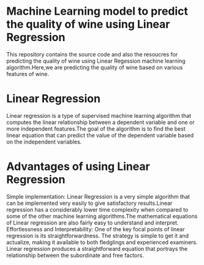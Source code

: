 # Machine Learning model to predict the quality of wine using Linear Regression
This repository contains the source code and also the resoucres for predicting the quality of wine using Linear Regession machine learning algorithm.Here,we are predicting the quality of wine based on various features of wine.
# Linear Regression
Linear regression is a type of supervised machine learning algorithm that computes the linear relationship between a dependent variable and one or more independent features.The goal of the algorithm is to find the best linear equation that can predict the value of the dependent variable based on the independent variables.
# Advantages of using Linear Regression
Simple implementation: Linear Regression is a very simple algorithm that can be implemented very easily to give satisfactory results.Linear regression has a considerably lower time complexity when compared to some of the other machine learning algorithms.The mathematical equations of Linear regression are also fairly easy to understand and interpret.
Effortlessness and Interpretability: One of the key focal points of linear regression is its straightforwardness. The strategy is simple to get it and actualize, making it available to both fledglings and experienced examiners. Linear regression produces a straightforward equation that portrays the relationship between the subordinate and free factors.
